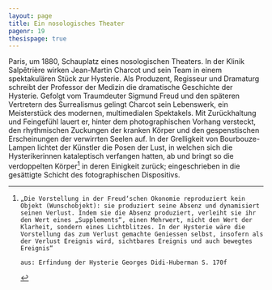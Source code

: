 ```yaml
---
layout: page
title: Ein nosologisches Theater
pagenr: 19
thesispage: true
---
```


Paris, um 1880, Schauplatz eines nosologischen Theaters. In der Klinik Salpêtrière wirken Jean-Martin Charcot und sein Team in einem spektakulären Stück zur Hysterie. Als Produzent, Regisseur und Dramaturg schreibt der Professor der Medizin  die dramatische Geschichte der Hysterie. Gefolgt vom Traumdeuter Sigmund Freud und den späteren Vertretern des Surrealismus gelingt Charcot sein Lebenswerk, ein Meisterstück des modernen, multimedialen Spektakels. Mit Zurückhaltung und Feingefühl lauert er, hinter dem photographischen Vorhang versteckt, den rhythmischen Zuckungen der kranken Körper und den gespenstischen Erscheinungen der verwirrten Seelen auf. In der Grelligkeit von Bourbouze-Lampen lichtet der Künstler die Posen der Lust, in welchen sich die Hysterikerinnen kataleptisch verfangen hatten, ab und bringt so die verdoppelten Körper[^14] in deren Einigkeit zurück; eingeschrieben in die gesättigte Schicht des fotographischen Dispositivs.


[^14]:
		„Die Vorstellung in der Freud‘schen Ökonomie reproduziert kein Objekt (Wunschobjekt): sie produziert seine Absenz und dynamisiert seinen Verlust. Indem sie die Absenz produziert, verleiht sie ihr den Wert eines „Supplements“, einen Mehrwert, nicht den Wert der Klarheit, sondern eines Lichtblitzes. In der Hysterie wäre die Vorstellung das zum Verlust gemachte Geniessen selbst, insofern als der Verlust Ereignis wird, sichtbares Ereignis und auch bewegtes Ereignis“

		aus: Erfindung der Hysterie Georges Didi-Huberman S. 170f
